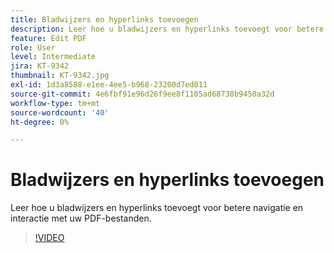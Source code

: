 ```yaml
---
title: Bladwijzers en hyperlinks toevoegen
description: Leer hoe u bladwijzers en hyperlinks toevoegt voor betere navigatie en interactie met uw PDF-bestanden
feature: Edit PDF
role: User
level: Intermediate
jira: KT-9342
thumbnail: KT-9342.jpg
exl-id: 1d3a8588-e1ee-4ee5-b968-23200d7ed011
source-git-commit: 4e6fbf91e96d26f9ee8f1105ad68738b9450a32d
workflow-type: tm+mt
source-wordcount: '40'
ht-degree: 0%

---
```


# Bladwijzers en hyperlinks toevoegen

Leer hoe u bladwijzers en hyperlinks toevoegt voor betere navigatie en interactie met uw PDF-bestanden.

>[!VIDEO](https://video.tv.adobe.com/v/340837?quality=12&learn=on&hidetitle=true)
